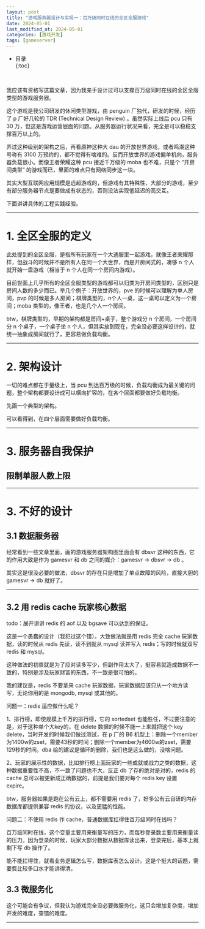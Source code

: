 ```yaml
---
layout: post
title: "游戏服务器设计与实现一：百万级同时在线的全区全服游戏"
date: 2024-05-01
last_modified_at: 2024-05-01
categories: [游戏开发]
tags: [gameserver]
---
```


* 目录  
{:toc}
<br/>

我应该有资格写这篇文章，因为我亲手设计过可以支撑百万级同时在线的全区全服类型的游戏服务器。    

这个游戏是我公司研发的休闲类型游戏，由 penguin 厂独代，研发的时候，经历了 p 厂好几轮的 TDR (Technical Design Review) 。虽然实际上线后 pcu 只有 30 万，但这是游戏运营层面的问题。从服务器运行状况来看，完全是可以稳稳支撑百万以上的。       

弄过这种级别的架构之后，再看原神这种大 dau 的开放世界游戏，或者鸣潮这种号称有 3100 万预约的，都不觉得有啥难的。反而开放世界的游戏偏单机向，服务器负载很小。而像王者荣耀这种 pcu 接近千万级的 moba 也不难，只是个 “开房间类型” 的游戏而已，里面的难点只有网络同步这一块。    

其实大型互联网应用规模是远超游戏的，但游戏有其特殊性，大部分的游戏，至少有部分服务器节点是要做成有状态的，否则没法实现低延迟的高交互。     

下面讲讲具体的工程实践经验。   

---

# 1. 全区全服的定义

此处提到的全区全服，是指所有玩家在一个大通服里一起游戏，就像王者荣耀那样，但战斗的时候并不是所有人在同一个大世界，而是开房间式的，凑够 n 个人就开始一盘游戏（相当于 n 个人在同一个房间内游戏）。   

目前世面上几乎所有的全区全服类型的游戏都可以归类为开房间类型的，区别只是房间人数的多少而已。举几个例子：开放世界的，pve 的时候可以理解为单人房间，pvp 的时候是多人房间；棋牌类型的，n个人一桌，这一桌可以定义为一个房间；moba 类型的，像王者，也是几个人一个房间。    

btw，棋牌类型的，早期的架构都是房间+桌子，整个游戏分 n 个房间，一个房间分 n 个桌子，一个桌子坐 n 个人，但其实放到现在，完全没必要这样设计的，就统一抽象成房间就行了，更容易做负载均衡。  

---

# 2. 架构设计

一切的难点都在于量级上，当 pcu 到达百万级的时候，负载均衡成为最关键的问题，整个架构都要设计成可以横向扩容的，在各个层面都要做好负载均衡。   

先画一个典型的架构。  


可以看得到，在四个层面需要做好负载均衡。  

---

# 3. 服务器自我保护

## 限制单服人数上限





---

# 3. 不好的设计

## 3.1 数据服务器

经常看到一些文章里面，画的游戏服务器架构图里面会有 dbsvr 这种的东西，它的作用大致是作为 gamesvr 和 db 之间的媒介：gamesvr -> dbsvr -> db 。  

其实这是很没必要的做法，dbsvr 的存在只是增加了单点故障的风险，直接大胆的 gamesvr -> db 就好了。  

---

## 3.2 用 redis cache 玩家核心数据

todo：展开讲讲 redis 的 aof 以及 bgsave 可以达到的保证。  

这是一个愚蠢的设计（我犯过这个错）。大致做法就是用 redis 完全 cache 玩家数据，读的时候从 redis 先读，读不到就从 mysql 读并写入 redis；写的时候就双写 redis 和 mysql。  

这种做法的初衷就是为了应对读多写少，但副作用太大了，挺容易就造成数据不一致的，特别是涉及玩家财富的东西，不一致是很可怕的。   

我的建议是，redis 不要拿来 cache 玩家数据，玩家数据应该只从一个地方读写，无论你用的是 mongodb, mysql 或其他的。  

问题一：redis 适应做什么呢？

1、排行榜，即使规模上千万的排行榜，它的 sortedset 也能胜任，不过要注意的是，对于这种单个大key的，在 delete 数据的时候不能一上来就把这个 key delete，当时开发的时候我们做过测试，在 p 厂的 B6 机型上：删除一个member为1400w的zset，需要43秒的时间；删除一个member为4600w的zset，需要129秒的时间。dba 给的建议是循环的删除，我们也是这么做的，没啥问题。  

2、玩家的展示性的数据，比如排行榜上面玩家的一些成就或战力之类的数据，这种数据重要性不高，不一致了问题也不大，反正 db 了存的绝对是对的，redis 的 cache 总可以被更新成正确数据的，前提是我们要对每个 redis key 设置 expire。   

btw，服务器如果是跑在公有云上，都不需要用 redis 了，好多公有云自研的内存数据库都提供兼容 redis 的协议，以及更猛的性能。  

问题二：不使用 redis 作 cache，普通数据库扛得住百万级同时在线吗？   

百万级同时在线，这个变量主要用来衡量写的压力，而每秒登录数主要用来衡量读的压力。因为登录的时候，玩家大部分数据从数据库读出来，登录完后，基本上就剩下写 db 操作了。  

能不能扛得住，就看业务逻辑怎么写，数据库表怎么设计。这是个挺大的话题，需要费比较多口水才能讲得清。  

## 3.3 微服务化

这个可能会有争议，但我认为游戏完全没必要微服务化，这只会增加复杂度，增加开发的难度，查错的难度。  







---










